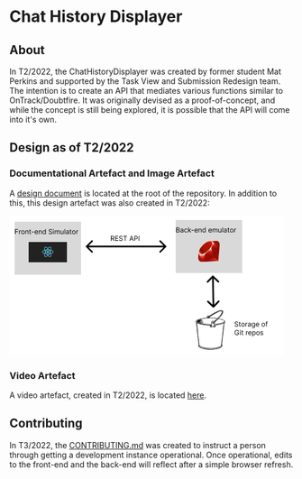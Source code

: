 # Chat History Displayer

## About

In T2/2022, the ChatHistoryDisplayer was created by former student Mat Perkins and supported by the
Task View and Submission Redesign team. The intention is to create an API that mediates various
functions similar to OnTrack/Doubtfire. It was originally devised as a proof-of-concept, and while
the concept is still being explored, it is possible that the API will come into it's own.

## Design as of T2/2022

### Documentational Artefact and Image Artefact

A [design document](DESIGN.md) is located at the root of the repository. In addition to this, this
design artefact was also created in T2/2022:

![image](./overview.png)

### Video Artefact

A video artefact, created in T2/2022, is located [here](./demoVid.mp4).

## Contributing

In T3/2022, the [CONTRIBUTING.md](CONTRIBUTING.md) was created to instruct a person through getting
a development instance operational. Once operational, edits to the front-end and the back-end will
reflect after a simple browser refresh.
